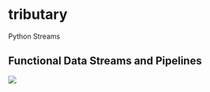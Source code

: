 # tributary
Python Streams


## Functional Data Streams and Pipelines
![](https://raw.githubusercontent.com/timkpaine/tributary/master/docs/example.png)
